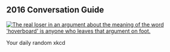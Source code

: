 ## 2016 Conversation Guide
[![The real loser in an argument about the meaning of the word 'hoverboard' is anyone who leaves that argument on foot.](https://imgs.xkcd.com/comics/2016_conversation_guide.png)](https://xkcd.com/1623/ "The real loser in an argument about the meaning of the word 'hoverboard' is anyone who leaves that argument on foot.")

Your daily random xkcd
